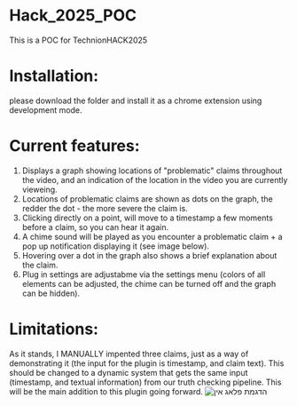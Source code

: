 # Hack_2025_POC
This is a POC for TechnionHACK2025 

# Installation:

please download the folder and install it as a chrome extension using development mode.

# Current features:

1. Displays a graph showing locations of "problematic" claims throughout the video, and an indication of the location in the video you are currently vieweing.
2. Locations of problematic claims are shown as dots on the graph, the redder the dot - the more severe the claim is.
3. Clicking directly on a point, will move to a timestamp a few moments before a claim, so you can hear it again.
4. A chime sound will be played as you encounter a problematic claim + a pop up notification displaying it (see image below).
5. Hovering over a dot in the graph also shows a brief explanation about the claim.
6. Plug in settings are adjustabme via the settings menu (colors of all elements can be adjusted, the chime can be turned off and the graph can be hidden).

# Limitations:

As it stands, I MANUALLY impented three claims, just as a way of demonstrating it (the input for the plugin is timestamp, and claim text). This should be changed to a dynamic system that gets the same input (timestamp, and textual information) from our truth checking pipeline.
This will be the main addition to this plugin going forward.
![הדגמת פלאג אין](https://github.com/user-attachments/assets/d14b65ca-16a2-43a6-aff8-a7527faf6187)
